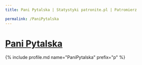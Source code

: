 ```yaml
---
title: Pani Pytalska | Statystyki patronite.pl | Patromierz

permalink: /PaniPytalska
---
```


# [Pani Pytalska](https://patronite.pl/PaniPytalska)

{% include profile.md name="PaniPytalska" prefix="p" %}
